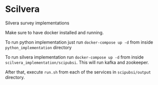 # Scilvera
Silvera survey implementations 


Make sure to have docker installed and running.

To run python implementation just run ```docker-compose up -d``` from inside ```python_implementation``` directory

To run silvera implementation run ```docker-compose up -d``` from inside ```scilvera_implementation/scipubsi```. This will run kafka and zookeeper.

After that, execute ```run.sh``` from each of the services in ```scipubsi/output``` directory. 
